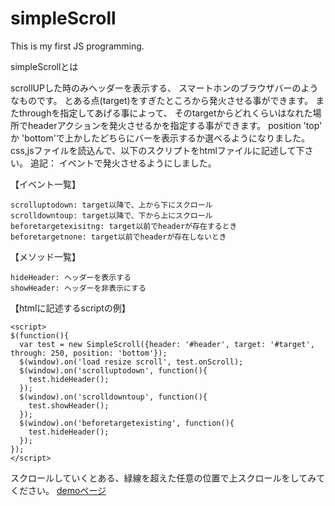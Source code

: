 simpleScroll
============

This is my first JS programming.

simpleScrollとは

scrollUPした時のみヘッダーを表示する、
スマートホンのブラウザバーのようなものです。
とある点(target)をすぎたところから発火させる事ができます。
またthroughを指定してあげる事によって、
そのtargetからどれくらいはなれた場所でheaderアクションを発火させるかを指定する事ができます。
position 'top' か 'bottom'で上かしたどちらにバーを表示するか選べるようになりました。
css,jsファイルを読込んで、以下のスクリプトをhtmlファイルに記述して下さい。
追記：
  イベントで発火させるようにしました。

【イベント一覧】

    scrolluptodown: target以降で、上から下にスクロール
    scrolldowntoup: target以降で、下から上にスクロール
    beforetargetexisitng: target以前でheaderが存在するとき
    beforetargetnone: target以前でheaderが存在しないとき

【メソッド一覧】

    hideHeader: ヘッダーを表示する
    showHeader: ヘッダーを非表示にする　

【htmlに記述するscriptの例】

    <script>
    $(function(){
      var test = new SimpleScroll({header: '#header', target: '#target', through: 250, position: 'bottom'});
      $(window).on('load resize scroll', test.onScroll);
      $(window).on('scrolluptodown', function(){
        test.hideHeader();
      });
      $(window).on('scrolldowntoup', function(){
        test.showHeader();
      });
      $(window).on('beforetargetexisting', function(){
        test.hideHeader();
      });
    });
    </script>


スクロールしていくとある、緑線を超えた任意の位置で上スクロールをしてみてください。
<a href="http://tanisi.sakura.ne.jp/samples/SimpleScroll/">demoページ</a>